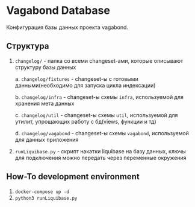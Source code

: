 # Vagabond Database

Конфигурация базы данных проекта vagabond.

## Структура

1. `changelog/` - папка со всеми changeset-ами, которые описывают структуру базы данных

   a. `changelog/fixtures` - changeset-ы с готовыми данными(необходимо для запуска цикла индексации)

   b. `changelog/infra` - changeset-ы схемы `infra`, используемой для хранения мета данных

   c. `changelog/util` - changeset-ы схемы `util`, используемой для утилит, упрощающих работу с бд(views, функции и тд)

   d. `changelog/vagabond` - changeset-ы схемы `vagabond`, используемой для данных приложения
2. `runLiquibase.py` - скрипт накатки liquibase на базу данных, ключы для подключения можно передать через переменные окружения


## How-To development environment

1. `docker-compose up -d`
2. `python3 runLiquibase.py`